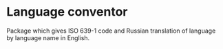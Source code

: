 # Language conventor 
 Package which gives ISO 639-1 code and Russian translation of language by language name in English. 
